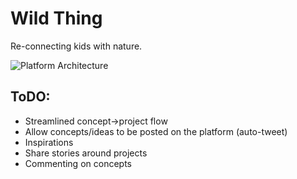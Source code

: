 # Wild Thing

Re-connecting kids with nature.

![Platform Architecture](http://www.goodfornothing.com/wt_url.png)

## ToDO:

- Streamlined concept->project flow
- Allow concepts/ideas to be posted on the platform (auto-tweet)
- Inspirations
- Share stories around projects
- Commenting on concepts